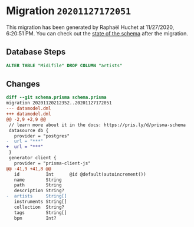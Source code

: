 # Migration `20201127172051`

This migration has been generated by Raphaël Huchet at 11/27/2020, 6:20:51 PM.
You can check out the [state of the schema](./schema.prisma) after the migration.

## Database Steps

```sql
ALTER TABLE "Midifile" DROP COLUMN "artists"
```

## Changes

```diff
diff --git schema.prisma schema.prisma
migration 20201120212352..20201127172051
--- datamodel.dml
+++ datamodel.dml
@@ -2,9 +2,9 @@
 // learn more about it in the docs: https://pris.ly/d/prisma-schema
 datasource db {
   provider = "postgres"
-  url = "***"
+  url = "***"
 }
 generator client {
   provider = "prisma-client-js"
@@ -41,9 +41,8 @@
   id          Int      @id @default(autoincrement())
   name        String
   path        String
   description String?
-  artists     String[]
   instruments String[]
   collection  String?
   tags        String[]
   bpm         Int?
```


